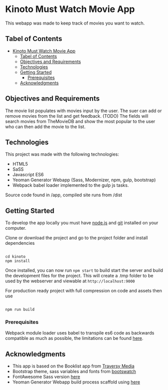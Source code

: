 # Kinoto Must Watch Movie App

This webapp was made to keep track of movies you want to watch.

## Tabel of Contents

- [Kinoto Must Watch Movie App](#kinoto-must-watch-movie-app)
  - [Tabel of Contents](#tabel-of-contents)
  - [Objectives and Requirements](#objectives-and-requirements)
  - [Technologies](#technologies)
  - [Getting Started](#getting-started)
    - [Prerequisites](#prerequisites)
  - [Acknowledgments](#acknowledgments)

## Objectives and Requirements

The movie list populates with movies input by the user. The suer can add or remove movies from the list and get feedback. (TODO) The fields will search movies from TheMovieDB and show the most popular to the user who can then add the movie to the list.

## Technologies

This project was made with the following technologies:

- HTML5
- SaSS
- Javascript ES6
- Yeoman Generator Webapp (Sass, Modernizer, npm, gulp, bootstrap)
- Webpack babel loader implemented to the gulp js tasks.

Source code found in /app, compiled site runs from /dist

## Getting Started

To develop the app locally you must have [node.js](https://nodejs.org/en/) and [git](https://git-scm.com/) installed on your computer.

Clone or download the project and go to the project folder and install dependencies

```console

cd kinoto
npm install

```

Once installed, you can now run `npm start` to build start the server and build the development files for the project. This will create a .tmp folder to be used by the webserver and viewable at
`http://localhost:9000`

For production ready project with full compression on code and assets then use

```console

npm run build

```

### Prerequisites

Webpack module loader uses babel to transpile es6 code as backwards compatible as much as possible, the limitations can be found [here](https://babeljs.io/docs/en/caveats).

## Acknowledgments

- This app is based on the Booklist app from [Traversy Media](https://www.youtube.com/user/TechGuyWeb)
- Bootstrap theme, sass variables and fonts from [bootswatch](https://bootswatch.com/)
- FontAwesome Sass version [here](https://fontawesome.com/how-to-use/on-the-web/using-with/sass)
- Yeoman Generator Webapp build process scaffold using [here](https://github.com/yeoman/generator-webapp)
